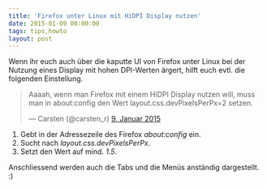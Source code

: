 ```yaml
---
title: 'Firefox unter Linux mit HiDPI Display nutzen'
date: 2015-01-09 00:00:00 
tags: tips,howto
layout: post
---
```

Wenn ihr euch auch über die kaputte UI von Firefox unter Linux bei der Nutzung eines Display mit hohen DPI-Werten ärgert, hilft euch evtl. die folgenden Einstellung.

<blockquote class="twitter-tweet" lang="de"><p>Aaaah, wenn man Firefox mit einem HiDPI Display nutzen will, muss man in about:config den Wert layout.css.devPixelsPerPx=2 setzen.</p>&mdash; Carsten (@carsten_r) <a href="https://twitter.com/carsten_r/status/553487571503054848">9. Januar 2015</a></blockquote>
<center><script async src="//platform.twitter.com/widgets.js" charset="utf-8"></script></center>

1. Gebt in der Adressezeile des Firefox *about:config* ein.
2. Sucht nach *layout.css.devPixelsPerPx*.
3. Setzt den Wert auf mind. *1.5*.

Anschliessend werden auch die Tabs und die Menüs anständig dargestellt. :)
